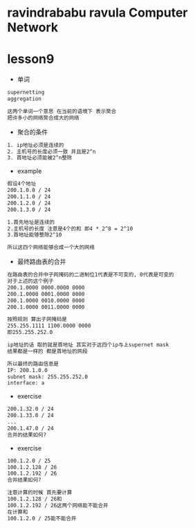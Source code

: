 ravindrababu ravula Computer Network
====================================

# lesson9

* 单词

```txt
supernetting
aggregation

这两个单词一个意思 在当前的语境下 表示聚合
把许多小的网络聚合成大的网络
```

* 聚合的条件

```txt
1. ip地址必须是连续的
2. 主机号的长度必须一致 并且是2^n
3. 首地址必须能被2^n整除
```

* example

```txt
假设4个地址
200.1.0.0 / 24
200.1.1.0 / 24
200.1.2.0 / 24
200.1.3.0 / 24

1.首先地址是连续的
2.主机号的长度 注意是4个的和 即4 * 2^8 = 2^10
3.首地址能够整除2^10

所以这四个网络能够合成一个大的网络
```

* 最终路由表的合并

```txt
在路由表的合并中子网掩码的二进制位1代表是不可变的, 0代表是可变的
对于上述的这个例子
200.1.0000 0000.0000 0000
200.1.0000 0001.0000 0000
200.1.0000 0010.0000 0000
200.1.0000 0011.0000 0000

按照规则 算出子网掩码是
255.255.1111 1100.0000 0000
即255.255.252.0

ip地址的话 取的就是首地址 其实对于这四个ip与上supernet mask
结果都是一样的 都是首地址的网段

所以最终的路由信息是
IP: 200.1.0.0
subnet mask: 255.255.252.0
interface: a
```

* exercise

```txt
200.1.32.0 / 24
200.1.33.0 / 24
...
200.1.47.0 / 24
合并的结果如何?
```

* exercise

```txt
100.1.2.0 / 25
100.1.2.128 / 26
100.1.2.192 / 26
合并结果如何?

注意计算的时候 首先要计算
100.1.2.128 / 26和
100.1.2.192 / 26这两个网络能不能合并
在计算和
100.1.2.0 / 25能不能合并
```